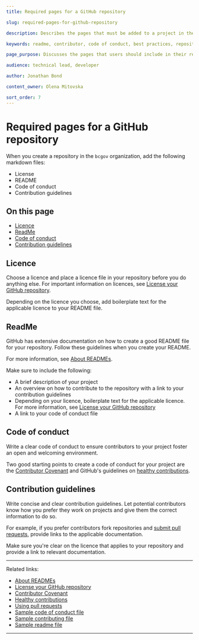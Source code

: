 ```yaml
---
title: Required pages for a GitHub repository

slug: required-pages-for-github-repository

description: Describes the pages that must be added to a project in the BC Government organization

keywords: readme, contributor, code of conduct, best practices, repository, repository management, GitHub, working in GitHub, open source, working in the open

page_purpose: Discusses the pages that users should include in their repositories and gives guidelines on what those pages should provide

audience: technical lead, developer

author: Jonathan Bond

content_owner: Olena Mitovska

sort_order: 7
---
```


# Required pages for a GitHub repository

When you create a repository in the `bcgov` organization, add the following markdown files:
- License
- README
- Code of conduct
- Contribution guidelines

## On this page
- [Licence](#licence)
- [ReadMe](#readme)
- [Code of conduct](#code-of-conduct)
- [Contribution guidelines](#contribution-guidelines)

## Licence
Choose a licence and place a licence file in your repository before you do anything else. For important information on licences, see [License your GitHub repository](/license-your-github-repository/).

Depending on the licence you choose, add boilerplate text for the applicable licence to your README file.

## ReadMe
GitHub has extensive documentation on how to create a good README file for your repository. Follow these guidelines when you create your README.

For more information, see [About READMEs](https://docs.github.com/en/repositories/managing-your-repositorys-settings-and-features/customizing-your-repository/about-readmes).

Make sure to include the following:
- A brief description of your project
- An overview on how to contribute to the repository with a link to your contribution guidelines
- Depending on your licence, boilerplate text for the applicable licence. For more information, see [License your GitHub repository](/license-your-github-repository/)
- A link to your code of conduct file

## Code of conduct
Write a clear code of conduct to ensure contributors to your project foster an open and welcoming environment.

Two good starting points to create a code of conduct for your project are the [Contributor Covenant](https://www.contributor-covenant.org/version/1/4/code-of-conduct/) and GitHub's guidelines on [healthy contributions](https://docs.github.com/en/communities/setting-up-your-project-for-healthy-contributions).

## Contribution guidelines
Write concise and clear contribution guidelines. Let potential contributors know how you prefer they work on projects and give them the correct information to do so.

For example, if you prefer contributors fork repositories and [submit pull requests](https://help.github.com/articles/using-pull-requests/), provide links to the applicable documentation.

Make sure you're clear on the licence that applies to your repository and provide a link to relevant documentation.

---
Related links:
* [About READMEs](https://docs.github.com/en/repositories/managing-your-repositorys-settings-and-features/customizing-your-repository/about-readmes)
* [License your GitHub repository](/license-your-github-repository/)
* [Contributor Covenant](https://www.contributor-covenant.org/version/1/4/code-of-conduct/)
* [Healthy contributions](https://docs.github.com/en/communities/setting-up-your-project-for-healthy-contributions)
* [Using pull requests](https://help.github.com/articles/using-pull-requests/)
* [Sample code of conduct file](https://github.com/bcgov/BC-Policy-Framework-For-GitHub/blob/master/BC-Gov-Org-HowTo/SAMPLE-CODE_OF_CONDUCT.md)
* [Sample contributing file](https://github.com/bcgov/BC-Policy-Framework-For-GitHub/blob/master/BC-Gov-Org-HowTo/SAMPLE-CONTRIBUTING.md)
* [Sample readme file](https://github.com/bcgov/BC-Policy-Framework-For-GitHub/blob/master/BC-Gov-Org-HowTo/SAMPLE-README.md)
---
